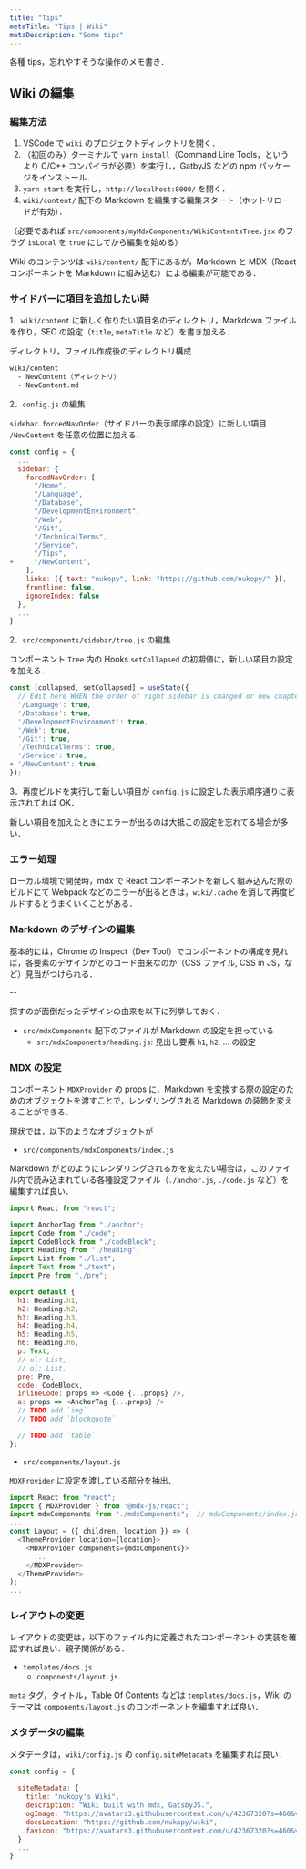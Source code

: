 ```yaml
---
title: "Tips"
metaTitle: "Tips | Wiki"
metaDescription: "Some tips"
---
```


各種 tips，忘れやすそうな操作のメモ書き．

## Wiki の編集

### 編集方法

1. VSCode で `wiki` のプロジェクトディレクトリを開く．
2. （初回のみ）ターミナルで `yarn install`（Command Line Tools，というより C/C++ コンパイラが必要）を実行し，GatbyJS などの npm パッケージをインストール．
3. `yarn start` を実行し，`http://localhost:8000/` を開く．
4. `wiki/content/` 配下の Markdown を編集する編集スタート（ホットリロードが有効）．

（必要であれば `src/components/myMdxComponents/WikiContentsTree.jsx` のフラグ `isLocal` を `true` にしてから編集を始める）

Wiki のコンテンツは `wiki/content/` 配下にあるが，Markdown と MDX（React コンポーネントを Markdown に組み込む）による編集が可能である．

### サイドバーに項目を追加したい時

1．`wiki/content` に新しく作りたい項目名のディレクトリ，Markdown ファイルを作り，SEO の設定（`title`, `metaTitle` など）を書き加える．

ディレクトリ，ファイル作成後のディレクトリ構成

```sh
wiki/content
  - NewContent（ディレクトリ）
  - NewContent.md
```

2．`config.js` の編集

`sidebar.forcedNavOrder`（サイドバーの表示順序の設定）に新しい項目 `/NewContent` を任意の位置に加える．

```js
const config = {
  ...
  sidebar: {
    forcedNavOrder: [
      "/Home",
      "/Language",
      "/Database",
      "/DevelopmentEnvironment",
      "/Web",
      "/Git",
      "/TechnicalTerms",
      "/Service",
      "/Tips",
+     "/NewContent",
    ],
    links: [{ text: "nukopy", link: "https://github.com/nukopy/" }],
    frontline: false,
    ignoreIndex: false
  },
  ...
}
```

2．`src/components/sidebar/tree.js` の編集

コンポーネント `Tree` 内の Hooks `setCollapsed` の初期値に，新しい項目の設定を加える．

```js
const [collapsed, setCollapsed] = useState({
  // Edit here WHEN the order of right sidebar is changed or new chapter is added in `config.js`.
  '/Language': true,
  '/Database': true,
  '/DevelopmentEnvironment': true,
  '/Web': true,
  '/Git': true,
  '/TechnicalTerms': true,
  '/Service': true,
+ '/NewContent': true,
});
```

3．再度ビルドを実行して新しい項目が `config.js` に設定した表示順序通りに表示されてれば OK．

新しい項目を加えたときにエラーが出るのは大抵この設定を忘れてる場合が多い．

### エラー処理

ローカル環境で開発時，mdx で React コンポーネントを新しく組み込んだ際のビルドにて Webpack などのエラーが出るときは，`wiki/.cache` を消して再度ビルドするとうまくいくことがある．

### Markdown のデザインの編集

基本的には，Chrome の Inspect（Dev Tool）でコンポーネントの構成を見れば，各要素のデザインがどのコード由来なのか（CSS ファイル, CSS in JS，など）見当がつけられる．

--

探すのが面倒だったデザインの由来を以下に列挙しておく．

- `src/mdxComponents` 配下のファイルが Markdown の設定を担っている
  - `src/mdxComponents/heading.js`: 見出し要素 `h1`, `h2`, ... の設定

### MDX の設定

コンポーネント `MDXProvider` の props に，Markdown を変換する際の設定のためのオブジェクトを渡すことで，レンダリングされる Markdown の装飾を変えることができる．

現状では，以下のようなオブジェクトが

- `src/components/mdxComponents/index.js`

Markdown がどのようにレンダリングされるかを変えたい場合は，このファイル内で読み込まれている各種設定ファイル（`./anchor.js`, `./code.js` など）を編集すれば良い．

```js
import React from "react";

import AnchorTag from "./anchor";
import Code from "./code";
import CodeBlock from "./codeBlock";
import Heading from "./heading";
import List from "./list";
import Text from "./text";
import Pre from "./pre";

export default {
  h1: Heading.h1,
  h2: Heading.h2,
  h3: Heading.h3,
  h4: Heading.h4,
  h5: Heading.h5,
  h6: Heading.h6,
  p: Text,
  // ul: List,
  // ol: List,
  pre: Pre,
  code: CodeBlock,
  inlineCode: props => <Code {...props} />,
  a: props => <AnchorTag {...props} />
  // TODO add `img`
  // TODO add `blockquote`

  // TODO add `table`
};
```

- `src/components/layout.js`

`MDXProvider` に設定を渡している部分を抽出．

```js
import React from "react";
import { MDXProvider } from "@mdx-js/react";
import mdxComponents from "./mdxComponents";  // mdxComponents/index.js を読み込み
...
const Layout = ({ children, location }) => (
  <ThemeProvider location={location}>
    <MDXProvider components={mdxComponents}>
      ...
    </MDXProvider>
  </ThemeProvider>
);
...
```

### レイアウトの変更

レイアウトの変更は，以下のファイル内に定義されたコンポーネントの実装を確認すれば良い．親子関係がある．

- `templates/docs.js`
  - `components/layout.js`

`meta` タグ，タイトル，Table Of Contents などは `templates/docs.js`，Wiki のテーマは `components/layout.js` のコンポーネントを編集すれば良い．

### メタデータの編集

メタデータは，`wiki/config.js` の `config.siteMetadata` を編集すれば良い．

```js
const config = {
  ...
  siteMetadata: {
    title: "nukopy's Wiki",
    description: "Wiki built with mdx, GatsbyJS.",
    ogImage: "https://avatars3.githubusercontent.com/u/42367320?s=460&v=4",
    docsLocation: "https://github.com/nukopy/wiki",
    favicon: "https://avatars3.githubusercontent.com/u/42367320?s=460&v=4"
  }
  ...
}

```
